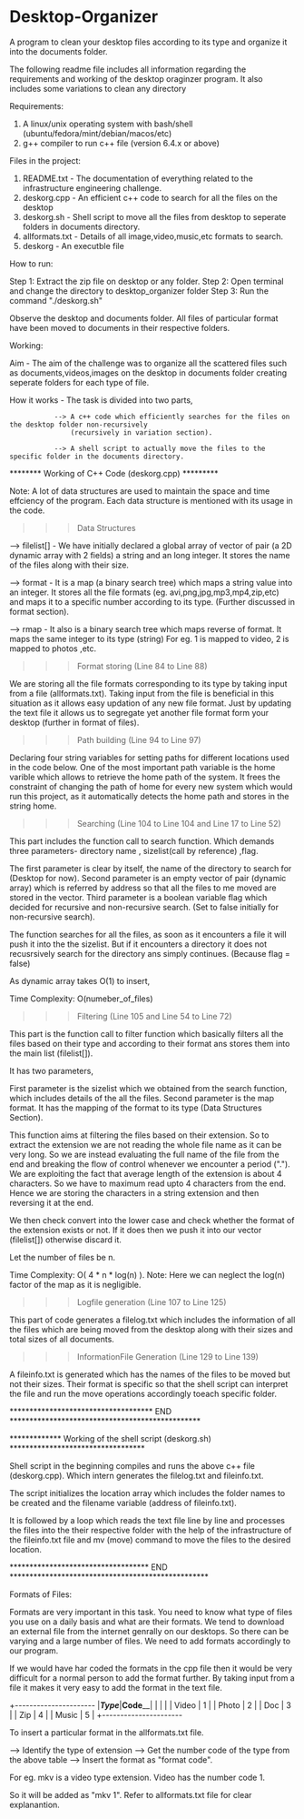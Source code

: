 # Desktop-Organizer
A program to clean your desktop files according to its type and organize it into the documents folder.

The following readme file includes all information regarding the requirements and 
working of the desktop oraginzer program.
It also includes some variations to clean any directory

Requirements:

1. A linux/unix operating system with bash/shell (ubuntu/fedora/mint/debian/macos/etc)
2. g++ compiler to run c++ file (version 6.4.x or above)

Files in the project:

1. README.txt - The documentation of everything related to the infrastructure engineering challenge.
2. deskorg.cpp - An efficient c++ code to search for all the files on the desktop
3. deskorg.sh - Shell script to move all the files from desktop to seperate folders in documents directory.
4. allformats.txt - Details of all image,video,music,etc formats to search.
5. deskorg - An executble file

How to run:

Step 1: Extract the zip file on desktop or any folder.
Step 2: Open terminal and change the directory to desktop_organizer folder
Step 3: Run the command "./deskorg.sh"

Observe the desktop and documents folder. All files of particular format have been moved to 
documents in their respective folders.
  
Working:

Aim - The aim of the challenge was to organize all the scattered files such as documents,videos,images on the desktop
	  in documents folder creating seperate folders for each type of file.
	  
How it works - The task is divided into two parts,

			   --> A c++ code which efficiently searches for the files on the desktop folder non-recursively
			       (recursively in variation section).
			       
			   --> A shell script to actually move the files to the specific folder in the documents directory.
				   
			
******** Working of C++ Code (deskorg.cpp) *********

Note: A lot of data structures are used to maintain the space and time effciency of the program.
	  Each data structure is mentioned with its usage in the code.

>>> Data Structures
	  
--> filelist[] -  We have initially declared a global array of vector of pair (a 2D dynamic array with 2 fields)
				  a string and an long integer. It stores the name of the files along with their size.

--> format - It is a map (a binary search tree) which maps a string value into an integer.
			 It stores all the file formats (eg. avi,png,jpg,mp3,mp4,zip,etc) and maps it to a specific number
			 according to its type. (Further discussed in format section).
			 
--> rmap -   It also is a binary search tree which maps reverse of format. It maps the same integer to its type (string)
			 For eg. 1 is mapped to video, 2 is mapped to photos ,etc.
			 

>>> Format storing (Line 84 to Line 88)

We are storing all the file formats corresponding to its type by taking input from a file (allformats.txt). 
Taking input from the file is beneficial in this situation as it allows easy updation of any new file format.
Just by updating the text file it allows us to segregate yet another file format form your desktop (further in format of files).

>>> Path building (Line 94 to Line 97)

Declaring four string variables for setting paths for different locations used in the code below.
One of the most important path variable is the home varible which allows to retrieve the home path of the system.
It frees the constraint of changing the path of home for every new system which would run this project, as it automatically
detects the home path and stores in the string home.

>>> Searching (Line 104 to Line 104 and Line 17 to Line 52)

This part includes the function call to search function. Which demands three parameters- directory name , sizelist(call by reference)
,flag.

The first parameter is clear by itself, the name of the directory to search for (Desktop for now).
Second parameter is an empty vector of pair (dynamic array) which is referred by address so that all the files to me moved are 
stored in the vector.
Third parameter is a boolean variable flag which decided for recursive and non-recursive search. (Set to false initially for 
non-recursive search).

The function searches for all the files, as soon as it encounters a file it will push it into the the sizelist.
But if it encounters a directory it does not recusrsively search for the directory ans simply continues. (Because flag = false)

As dynamic array takes O(1) to insert,

Time Complexity: O(numeber_of_files)

>>> Filtering (Line 105 and Line 54 to Line 72)
			 
This part is the function call to filter function which basically filters all the files based on their type and 
according to their format ans stores them into the main list (filelist[]).

It has two parameters,

First parameter is the sizelist which we obtained from the search function, which includes details of the all the files.
Second parameter is the map format. It has the mapping of the format to its type (Data Structures Section).

This function aims at filtering the files based on their extension. So to extract the extension we are not reading the 
whole file name as it can be very long. So we are instead evaluating the full name of the file from the end and breaking
the flow of control whenever we encounter a period (".").
We are exploiting the fact that average length of the extension is about 4 characters. So we have to maximum read upto 4 characters
from the end. Hence we are storing the characters in a string extension and then reversing it at the end.

We then check convert into the lower case and check whether the format of the extension exists or not.
If it does then we push it into our vector (filelist[]) otherwise discard it.

Let the number of files be n.

Time Complexity: O( 4 * n * log(n) ). Note: Here we can neglect the log(n) factor of the map as it is negligible.

>>> Logfile generation (Line 107 to Line 125)

This part of code generates a filelog.txt which includes the information of all the files which are being moved
from the desktop along with their sizes and total sizes of all documents.

>>> InformationFile Generation (Line 129 to Line 139)
			 
A fileinfo.txt is generated which has the names of the files to be moved but not their sizes. Their format is specific so that
the shell script can interpret the file and run the move operations accordingly toeach specific folder.

************************************ END ************************************************

************* Working of the shell script (deskorg.sh) **********************************

Shell script in the beginning compiles and runs the above c++ file (deskorg.cpp). Which intern generates the filelog.txt
and fileinfo.txt. 

The script initializes the location array which includes the folder names to be created and the 
filename variable (address of fileinfo.txt).

It is followed by a loop which reads the text file line by line and processes the files into the their respective folder with
the help of the infrastructure of the fileinfo.txt file and mv (move) command to move the files to the desired location.

*********************************** END **************************************************

Formats of Files:

Formats are very important in this task. You need to know what type of files you use on a daily basis and what are their formats.
We tend to download an external file from the internet genrally on our desktops. So there can be varying and a large number of files.
We need to add formats accordingly to our program.

If we would have har coded the formats in the cpp file then it would be very difficult for a normal person to 
add the format further.
By taking input from a file it makes it very easy to add the format in the text file.

+----------------------
|___Type___|__Code____|
|          |	        |
|  Video   |	  1     |
|  Photo   |	  2     |
|  Doc     |	  3     |
|  Zip	   |	  4     |
|  Music   |    5     |
+----------------------

To insert a particular format in the allformats.txt file.

--> Identify the type of extension 
--> Get the number code of the type from the above table
--> Insert the format as "format code".

For eg. mkv is a video type extension.
Video has the number code 1.

So it will be added as "mkv 1".
Refer to allformats.txt file for clear explanantion.


